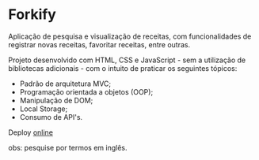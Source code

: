 # Forkify

Aplicação de pesquisa e visualização de receitas, com funcionalidades de registrar novas receitas, favoritar receitas, entre outras.

Projeto desenvolvido com HTML, CSS e JavaScript - sem a utilização de bibliotecas adicionais - com o intuito de praticar os seguintes tópicos:

- Padrão de arquitetura MVC;
- Programação orientada a objetos (OOP);
- Manipulação de DOM;
- Local Storage;
- Consumo de API's.


Deploy [online](https://forkify-guilherme.netlify.app)

obs: pesquise por termos em inglês.

